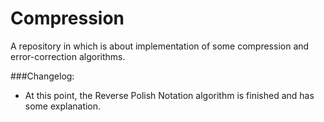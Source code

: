 # Compression
A repository in which is about implementation of some compression and error-correction algorithms. 

###Changelog:
* At this point, the Reverse Polish Notation algorithm is finished and has some explanation.
